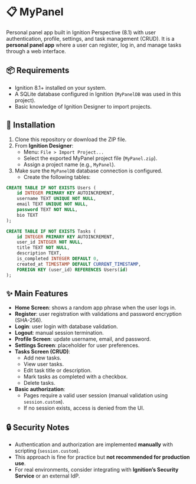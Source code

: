 # 📋 MyPanel
Personal panel app built in Ignition Perspective (8.1) with user authentication, profile, settings, and task management (CRUD).
It is a **personal panel app** where a user can register, log in, and manage tasks through a web interface.

## 📦 Requirements

- Ignition 8.1+ installed on your system.  
- A SQLite database configured in Ignition (`MyPanelDB` was used in this project).  
- Basic knowledge of Ignition Designer to import projects.

## 🚀 Installation

1. Clone this repository or download the ZIP file.  
2. From **Ignition Designer**:  
   - Menu: `File > Import Project...`  
   - Select the exported MyPanel project file (`MyPanel.zip`).  
   - Assign a project name (e.g., `MyPanel`).  
3. Make sure the `MyPanelDB` database connection is configured.  
   - Create the following tables:

```sql
CREATE TABLE IF NOT EXISTS Users (
    id INTEGER PRIMARY KEY AUTOINCREMENT,
    username TEXT UNIQUE NOT NULL,
    email TEXT UNIQUE NOT NULL,
    password TEXT NOT NULL,
    bio TEXT
);

CREATE TABLE IF NOT EXISTS Tasks (
    id INTEGER PRIMARY KEY AUTOINCREMENT,
    user_id INTEGER NOT NULL,
    title TEXT NOT NULL,
    description TEXT,
    is_completed INTEGER DEFAULT 0,
    created_at TIMESTAMP DEFAULT CURRENT_TIMESTAMP,
    FOREIGN KEY (user_id) REFERENCES Users(id)
);
```

## ✨ Main Features

- **Home Screen**: shows a random app phrase when the user logs in.  
- **Register**: user registration with validations and password encryption (SHA-256).  
- **Login**: user login with database validation.  
- **Logout**: manual session termination.  
- **Profile Screen**: update username, email, and password.  
- **Settings Screen**: placeholder for user preferences.  
- **Tasks Screen (CRUD)**:  
  - Add new tasks.  
  - View user tasks.  
  - Edit task title or description.  
  - Mark tasks as completed with a checkbox.  
  - Delete tasks.  
- **Basic authorization**:  
  - Pages require a valid user session (manual validation using `session.custom`).  
  - If no session exists, access is denied from the UI.

## 🔒 Security Notes

- Authentication and authorization are implemented **manually** with scripting (`session.custom`).  
- This approach is fine for practice but **not recommended for production use**.
- For real environments, consider integrating with **Ignition’s Security Service** or an external IdP.
